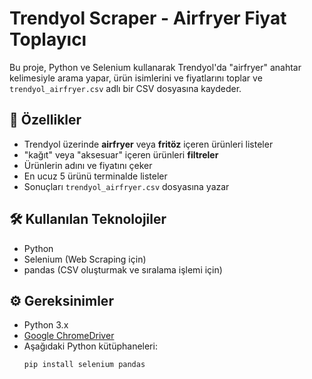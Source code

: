 # Trendyol Scraper - Airfryer Fiyat Toplayıcı

Bu proje, Python ve Selenium kullanarak Trendyol'da "airfryer" anahtar kelimesiyle arama yapar, ürün isimlerini ve fiyatlarını toplar ve `trendyol_airfryer.csv` adlı bir CSV dosyasına kaydeder.

## 🚀 Özellikler

- Trendyol üzerinde **airfryer** veya **fritöz** içeren ürünleri listeler
- "kağıt" veya "aksesuar" içeren ürünleri **filtreler**
- Ürünlerin adını ve fiyatını çeker
- En ucuz 5 ürünü terminalde listeler
- Sonuçları `trendyol_airfryer.csv` dosyasına yazar

## 🛠️ Kullanılan Teknolojiler

- Python
- Selenium (Web Scraping için)
- pandas (CSV oluşturmak ve sıralama işlemi için)

## ⚙️ Gereksinimler

- Python 3.x
- [Google ChromeDriver](https://sites.google.com/a/chromium.org/chromedriver/)
- Aşağıdaki Python kütüphaneleri:
  ```bash
  pip install selenium pandas
